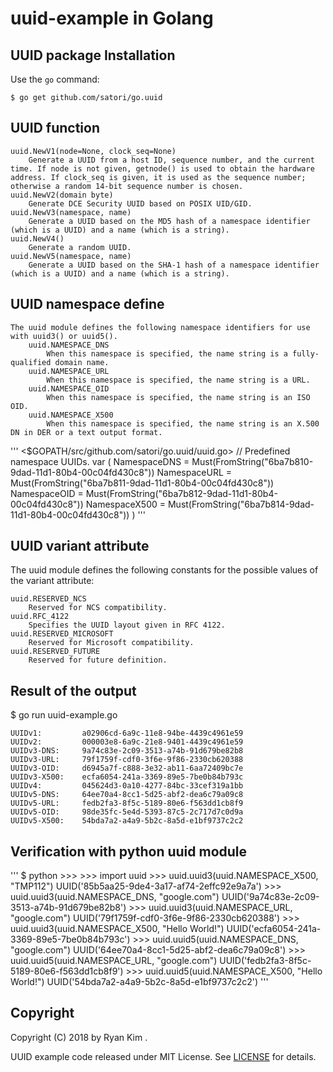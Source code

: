 # uuid-example in Golang

## UUID package Installation

Use the `go` command:

	$ go get github.com/satori/go.uuid

## UUID function
	uuid.NewV1(node=None, clock_seq=None)
		Generate a UUID from a host ID, sequence number, and the current time. If node is not given, getnode() is used to obtain the hardware address. If clock_seq is given, it is used as the sequence number; otherwise a random 14-bit sequence number is chosen.
    uuid.NewV2(domain byte) 
        Generate DCE Security UUID based on POSIX UID/GID.
	uuid.NewV3(namespace, name) 
		Generate a UUID based on the MD5 hash of a namespace identifier (which is a UUID) and a name (which is a string).
	uuid.NewV4()
		Generate a random UUID.
	uuid.NewV5(namespace, name)
		Generate a UUID based on the SHA-1 hash of a namespace identifier (which is a UUID) and a name (which is a string).

## UUID namespace define

    The uuid module defines the following namespace identifiers for use with uuid3() or uuid5().
        uuid.NAMESPACE_DNS
            When this namespace is specified, the name string is a fully-qualified domain name.
        uuid.NAMESPACE_URL
            When this namespace is specified, the name string is a URL.
        uuid.NAMESPACE_OID
            When this namespace is specified, the name string is an ISO OID.
        uuid.NAMESPACE_X500
            When this namespace is specified, the name string is an X.500 DN in DER or a text output format.

'''
    <$GOPATH/src/github.com/satori/go.uuid/uuid.go>
    // Predefined namespace UUIDs.
    var (
        NamespaceDNS  = Must(FromString("6ba7b810-9dad-11d1-80b4-00c04fd430c8"))
        NamespaceURL  = Must(FromString("6ba7b811-9dad-11d1-80b4-00c04fd430c8"))
        NamespaceOID  = Must(FromString("6ba7b812-9dad-11d1-80b4-00c04fd430c8"))
        NamespaceX500 = Must(FromString("6ba7b814-9dad-11d1-80b4-00c04fd430c8"))
    )
'''

## UUID variant attribute
The uuid module defines the following constants for the possible values of the variant attribute:

    uuid.RESERVED_NCS
        Reserved for NCS compatibility.
    uuid.RFC_4122
        Specifies the UUID layout given in RFC 4122.
    uuid.RESERVED_MICROSOFT
        Reserved for Microsoft compatibility.
    uuid.RESERVED_FUTURE
        Reserved for future definition.

## Result of the output
$ go run uuid-example.go

    UUIDv1:         a02906cd-6a9c-11e8-94be-4439c4961e59
    UUIDv2:         000003e8-6a9c-21e8-9401-4439c4961e59
    UUIDv3-DNS:     9a74c83e-2c09-3513-a74b-91d679be82b8
    UUIDv3-URL:     79f1759f-cdf0-3f6e-9f86-2330cb620388
    UUIDv3-OID:     d6945a7f-c888-3e32-ab11-6aa72409bc7e
    UUIDv3-X500:    ecfa6054-241a-3369-89e5-7be0b84b793c
    UUIDv4:         045624d3-0a10-4277-84bc-33cef319a1bb
    UUIDv5-DNS:     64ee70a4-8cc1-5d25-abf2-dea6c79a09c8
    UUIDv5-URL:     fedb2fa3-8f5c-5189-80e6-f563dd1cb8f9
    UUIDv5-OID:     98de35fc-5e4d-5393-87c5-2c717d7c0d9a
    UUIDv5-X500:    54bda7a2-a4a9-5b2c-8a5d-e1bf9737c2c2

## Verification with python uuid module
'''
    $ python
    >>>
    >>> import uuid
    >>> uuid.uuid3(uuid.NAMESPACE_X500, "TMP112")
    UUID('85b5aa25-9de4-3a17-af74-2effc92e9a7a')
    >>> uuid.uuid3(uuid.NAMESPACE_DNS, "google.com")
    UUID('9a74c83e-2c09-3513-a74b-91d679be82b8')
    >>> uuid.uuid3(uuid.NAMESPACE_URL, "google.com")
    UUID('79f1759f-cdf0-3f6e-9f86-2330cb620388')
    >>> uuid.uuid3(uuid.NAMESPACE_X500, "Hello World!")
    UUID('ecfa6054-241a-3369-89e5-7be0b84b793c')
    >>> uuid.uuid5(uuid.NAMESPACE_DNS, "google.com")
    UUID('64ee70a4-8cc1-5d25-abf2-dea6c79a09c8')
    >>> uuid.uuid5(uuid.NAMESPACE_URL, "google.com")
    UUID('fedb2fa3-8f5c-5189-80e6-f563dd1cb8f9')
    >>> uuid.uuid5(uuid.NAMESPACE_X500, "Hello World!")
    UUID('54bda7a2-a4a9-5b2c-8a5d-e1bf9737c2c2')
'''

## Copyright

Copyright (C) 2018 by Ryan Kim <email>.

UUID example code released under MIT License.
See [LICENSE](https://github.com/meridiem00/uuid-example/blob/master/LICENSE) for details.
